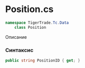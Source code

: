 
# Position.cs
```csharp
namespace TigerTrade.Tc.Data  
    class Position
```

Описание

### Синтаксис
```csharp
public string PositionID { get; }
```

